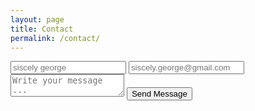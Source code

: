 ```yaml
---
layout: page
title: Contact
permalink: /contact/
---
```



<form action="https://getsimpleform.com/messages?form_api_token=be072418bb445a0ffa4aa5db2ad6b5dc" method="post">
  <!-- the redirect_to is optional, the form will redirect to the referrer on submission -->
  <input type='hidden' name='redirect_to' value='http://www.siscely.me/thank-you/' />
  <input type='text' name='name' placeholder='siscely george' />
  <input type='email' name='email' placeholder='siscely.george@gmail.com' />
  <textarea name='message' placeholder='Write your message ...'></textarea>
  <input type='submit' value='Send Message' />
</form>
